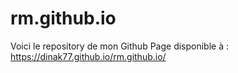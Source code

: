 # rm.github.io
Voici le repository de mon Github Page disponible à : 
https://dinak77.github.io/rm.github.io/


